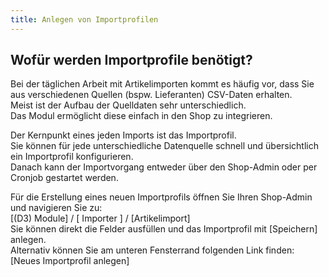 ```yaml
---
title: Anlegen von Importprofilen 
---
```

## Wofür werden Importprofile benötigt?   
 
Bei der täglichen Arbeit mit Artikelimporten kommt es häufig vor, dass Sie aus verschiedenen Quellen (bspw. Lieferanten) CSV-Daten erhalten.  
Meist ist der Aufbau der Quelldaten sehr unterschiedlich.  
Das Modul ermöglicht diese einfach in den Shop zu integrieren.

Der Kernpunkt eines jeden Imports ist das Importprofil.  
Sie können für jede unterschiedliche Datenquelle schnell und übersichtlich ein Importprofil konfigurieren.  
Danach kann der Importvorgang entweder über den Shop-Admin oder per Cronjob gestartet werden.
 
Für die Erstellung eines neuen Importprofils öffnen Sie Ihren Shop-Admin und navigieren Sie zu:  
[(D3) Module] / [ Importer ] / [Artikelimport]  
Sie können direkt die Felder ausfüllen und das Importprofil mit [Speichern] anlegen.  
Alternativ können Sie am unteren Fensterrand folgenden Link finden: [Neues Importprofil anlegen]
